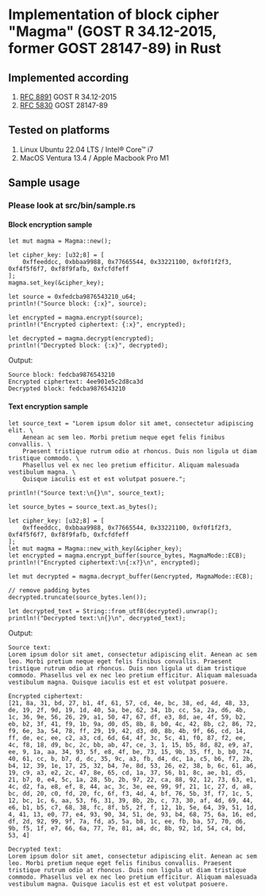 # Implementation of block cipher "Magma" (GOST R 34.12-2015, former GOST 28147-89) in Rust

## Implemented according

1. [RFC 8891](https://datatracker.ietf.org/doc/html/rfc8891.html) GOST R 34.12-2015
2. [RFC 5830](https://datatracker.ietf.org/doc/html/rfc5830) GOST 28147-89

## Tested on platforms

1. Linux Ubuntu 22.04 LTS / Intel® Core™ i7
2. MacOS Ventura 13.4 / Apple Macbook Pro M1

## Sample usage

### Please look at src/bin/sample.rs

#### Block encryption sample

    let mut magma = Magma::new();

    let cipher_key: [u32;8] = [
        0xffeeddcc, 0xbbaa9988, 0x77665544, 0x33221100, 0xf0f1f2f3, 0xf4f5f6f7, 0xf8f9fafb, 0xfcfdfeff
    ];
    magma.set_key(&cipher_key);

    let source = 0xfedcba9876543210_u64;
    println!("Source block: {:x}", source);

    let encrypted = magma.encrypt(source);
    println!("Encrypted ciphertext: {:x}", encrypted);

    let decrypted = magma.decrypt(encrypted);
    println!("Decrypted block: {:x}", decrypted);

Output:

    Source block: fedcba9876543210
    Encrypted ciphertext: 4ee901e5c2d8ca3d
    Decrypted block: fedcba9876543210

#### Text encryption sample

    let source_text = "Lorem ipsum dolor sit amet, consectetur adipiscing elit. \
        Aenean ac sem leo. Morbi pretium neque eget felis finibus convallis. \
        Praesent tristique rutrum odio at rhoncus. Duis non ligula ut diam tristique commodo. \
        Phasellus vel ex nec leo pretium efficitur. Aliquam malesuada vestibulum magna. \
        Quisque iaculis est et est volutpat posuere.";

    println!("Source text:\n{}\n", source_text);

    let source_bytes = source_text.as_bytes();

    let cipher_key: [u32;8] = [
        0xffeeddcc, 0xbbaa9988, 0x77665544, 0x33221100, 0xf0f1f2f3, 0xf4f5f6f7, 0xf8f9fafb, 0xfcfdfeff
    ];
    let mut magma = Magma::new_with_key(&cipher_key);
    let encrypted = magma.encrypt_buffer(source_bytes, MagmaMode::ECB);
    println!("Encrypted ciphertext:\n{:x?}\n", encrypted);

    let mut decrypted = magma.decrypt_buffer(&encrypted, MagmaMode::ECB);

    // remove padding bytes
    decrypted.truncate(source_bytes.len());

    let decrypted_text = String::from_utf8(decrypted).unwrap();
    println!("Decrypted text:\n{}\n", decrypted_text);

Output:

    Source text:
    Lorem ipsum dolor sit amet, consectetur adipiscing elit. Aenean ac sem leo. Morbi pretium neque eget felis finibus convallis. Praesent tristique rutrum odio at rhoncus. Duis non ligula ut diam tristique commodo. Phasellus vel ex nec leo pretium efficitur. Aliquam malesuada vestibulum magna. Quisque iaculis est et est volutpat posuere.

    Encrypted ciphertext:
    [21, 8a, 31, bd, 27, b1, 4f, 61, 57, cd, 4e, bc, 38, ed, 4d, 48, 33, de, 19, 2f, 9d, 19, 1d, 40, 5a, be, 62, 34, 1b, cc, 5a, 2a, d6, 4b, 1c, 36, 9e, 56, 26, 29, a1, 50, 47, 67, df, e3, 8d, ae, 4f, 59, b2, eb, b2, 3f, 41, f9, 1b, 9a, d0, d5, 8b, 8, b0, 4c, 42, 8b, c2, 86, 72, f9, 6e, 3a, 54, 78, ff, 29, 19, 42, d3, d0, 8b, 4b, 9f, 66, cd, 14, ff, de, ec, ee, c2, a3, cd, 6d, 64, 4f, 3c, 5c, 41, f0, 87, f2, ee, 4c, f8, 18, d9, bc, 2c, bb, ab, 47, ce, 3, 1, 15, b5, 8d, 82, e9, a7, ee, 9, 1a, aa, 34, 93, 5f, e8, 4f, be, 73, 15, 9b, 35, ff, b, b0, 74, 40, 61, cc, b, b7, d, dc, 35, 9c, a3, fb, d4, dc, 1a, c5, b6, f7, 2b, b4, 12, 39, 1e, 17, 25, 32, b4, 7e, 8d, 53, 26, e2, 38, b, 6c, 61, a6, 19, c9, a3, e2, 2c, 47, 8e, 65, cd, 1a, 37, 56, b1, 8c, ae, b1, d5, 21, b7, 0, e4, 5c, 1a, 28, 5b, 2b, 97, 22, ca, 88, 92, 12, 73, 63, e1, 4c, d2, fa, e8, ef, 8, 44, ac, 3c, 3e, ee, 99, 9f, 21, 1c, 27, d, a8, bc, dd, 20, c0, fd, 20, fc, 6f, f3, 4d, 4, bf, 76, 5b, 3f, f7, 1c, 5, 12, bc, 1c, 6, aa, 53, f6, 31, 39, 8b, 2b, c, 73, 30, af, 4d, 69, 44, e6, b1, b5, c7, 68, 38, fc, 8f, b5, 2f, f, 12, 1b, 5e, 64, 39, 51, 1d, 4, 41, 13, e0, 77, e4, 93, 90, 34, 51, de, 93, b4, 68, 75, 6a, 16, ed, df, 2d, 92, 99, 9f, 7a, fd, a5, 5a, b8, 1c, ee, fb, ba, 57, 70, d6, 9b, f5, 1f, e7, 66, 6a, 77, 7e, 81, a4, dc, 8b, 92, 1d, 54, c4, bd, 53, 4]

    Decrypted text:
    Lorem ipsum dolor sit amet, consectetur adipiscing elit. Aenean ac sem leo. Morbi pretium neque eget felis finibus convallis. Praesent tristique rutrum odio at rhoncus. Duis non ligula ut diam tristique commodo. Phasellus vel ex nec leo pretium efficitur. Aliquam malesuada vestibulum magna. Quisque iaculis est et est volutpat posuere.
